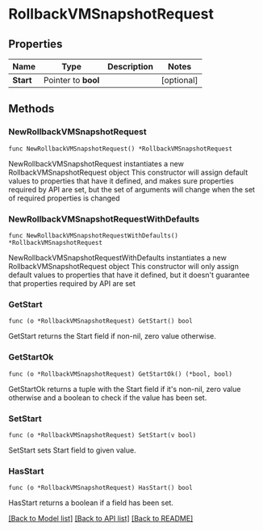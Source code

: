 # RollbackVMSnapshotRequest

## Properties

Name | Type | Description | Notes
------------ | ------------- | ------------- | -------------
**Start** | Pointer to **bool** |  | [optional] 

## Methods

### NewRollbackVMSnapshotRequest

`func NewRollbackVMSnapshotRequest() *RollbackVMSnapshotRequest`

NewRollbackVMSnapshotRequest instantiates a new RollbackVMSnapshotRequest object
This constructor will assign default values to properties that have it defined,
and makes sure properties required by API are set, but the set of arguments
will change when the set of required properties is changed

### NewRollbackVMSnapshotRequestWithDefaults

`func NewRollbackVMSnapshotRequestWithDefaults() *RollbackVMSnapshotRequest`

NewRollbackVMSnapshotRequestWithDefaults instantiates a new RollbackVMSnapshotRequest object
This constructor will only assign default values to properties that have it defined,
but it doesn't guarantee that properties required by API are set

### GetStart

`func (o *RollbackVMSnapshotRequest) GetStart() bool`

GetStart returns the Start field if non-nil, zero value otherwise.

### GetStartOk

`func (o *RollbackVMSnapshotRequest) GetStartOk() (*bool, bool)`

GetStartOk returns a tuple with the Start field if it's non-nil, zero value otherwise
and a boolean to check if the value has been set.

### SetStart

`func (o *RollbackVMSnapshotRequest) SetStart(v bool)`

SetStart sets Start field to given value.

### HasStart

`func (o *RollbackVMSnapshotRequest) HasStart() bool`

HasStart returns a boolean if a field has been set.


[[Back to Model list]](../README.md#documentation-for-models) [[Back to API list]](../README.md#documentation-for-api-endpoints) [[Back to README]](../README.md)


